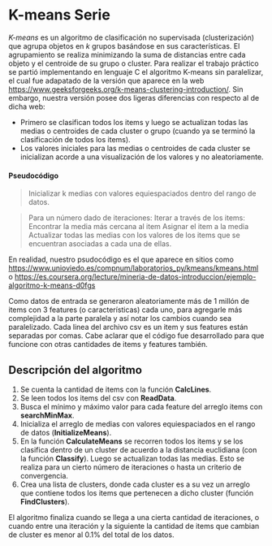 # K-means Serie

*K-means* es un algoritmo de clasificación no supervisada (clusterización) que agrupa objetos en *k* grupos basándose en sus características. El agrupamiento se realiza minimizando la suma de distancias entre cada objeto y el centroide de su grupo o cluster.
Para realizar el trabajo práctico se partió implementando en lenguaje C el algoritmo K-means sin paralelizar, el cual fue adapatado de la versión que aparece en la web https://www.geeksforgeeks.org/k-means-clustering-introduction/. Sin embargo, nuestra versión posee dos ligeras diferencias con respecto al de dicha web:
 * Primero se clasifican todos los items y luego se actualizan todas las medias o centroides de cada cluster o grupo (cuando ya se terminó la clasificación de todos los items).
 *  Los valores iniciales para las medias o centroides de cada cluster se inicializan acorde a una visualización de los valores y no aleatoriamente. 

#### Pseudocódigo
> Inicializar k medias con valores equiespaciados dentro del rango de datos.

> Para un número dado de iteraciones:
		Iterar a través de los items:
				Encontrar la media más cercana al item
				Asignar el item a la media
		Actualizar todas las medias con los valores de los items que se encuentran asociadas a cada una de ellas.

En realidad, nuestro psudocódigo es el que aparece en sitios como https://www.unioviedo.es/compnum/laboratorios_py/kmeans/kmeans.html o https://es.coursera.org/lecture/mineria-de-datos-introduccion/ejemplo-algoritmo-k-means-d0fgs

Como datos de entrada se generaron aleatoriamente más de 1 millón de items con 3 features (o características) cada uno, para agregarle más complejidad a la parte paralela y así notar los cambios cuando sea paralelizado. Cada linea del archivo csv es un item y sus features están separadas por comas. Cabe aclarar que el código fue desarrollado para que funcione con otras cantidades de items y features también.

## Descripción del algoritmo

 1) Se cuenta la cantidad de items con la función **CalcLines**.
 2) Se leen todos los items del csv con **ReadData**.
 3) Busca el mínimo y máximo valor para cada feature del arreglo items con **searchMinMax**.
 4) Inicializa el arreglo de medias con valores equiespaciados en el rango de datos (**InitializeMeans**).
 5) En la función **CalculateMeans** se recorren todos los items y se los clasifica dentro de un cluster de acuerdo a la distancia euclidiana (con la función **Classify**). Luego se actualizan todas las medias. Esto se realiza para un cierto número de iteraciones o hasta un criterio de convergencia.
 6) Crea una lista de clusters, donde cada cluster es a su vez un arreglo que contiene todos los items que pertenecen a dicho cluster (función **FindClusters**).

El algoritmo finaliza cuando se llega a una cierta cantidad de iteraciones, o cuando entre una iteración y la siguiente la cantidad de items que cambian de cluster es menor al 0.1% del total de los datos.
